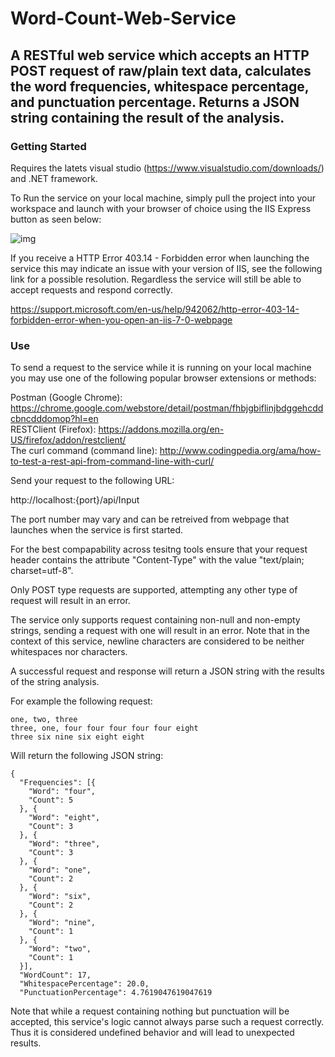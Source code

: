 # Word-Count-Web-Service
## A RESTful web service which accepts an HTTP POST request of raw/plain text data, calculates the word frequencies, whitespace percentage, and punctuation percentage. Returns a JSON string containing the result of the analysis.

### Getting Started
Requires the latets visual studio (https://www.visualstudio.com/downloads/) and .NET framework.

To Run the service on your local machine, simply pull the project into your workspace and launch with your browser of choice using the IIS Express button as seen below:

![img](https://i.imgur.com/i8M8m6R.png)

If you receive a HTTP Error 403.14 - Forbidden error when launching the service this may indicate an issue with your version of IIS, see the following link for a possible resolution. Regardless the service will still be able to accept requests and respond correctly.

https://support.microsoft.com/en-us/help/942062/http-error-403-14-forbidden-error-when-you-open-an-iis-7-0-webpage

### Use
To send a request to the service while it is running on your local machine you may use one of the following popular browser extensions or methods:

Postman (Google Chrome): https://chrome.google.com/webstore/detail/postman/fhbjgbiflinjbdggehcddcbncdddomop?hl=en  
RESTClient (Firefox): https://addons.mozilla.org/en-US/firefox/addon/restclient/  
The curl command (command line): http://www.codingpedia.org/ama/how-to-test-a-rest-api-from-command-line-with-curl/  

Send your request to the following URL:

http://localhost:{port}/api/Input

The port number may vary and can be retreived from webpage that launches when the service is first started.

For the best compapability across tesitng tools ensure that your request header contains the attribute "Content-Type" with the value "text/plain; charset=utf-8".

Only POST type requests are supported, attempting any other type of request will result in an error.

The service only supports request containing non-null and non-empty strings, sending a request with one will result in an error. Note that in the context of this service, newline characters are considered to be neither whitespaces nor characters.

A successful request and response will return a JSON string with the results of the string analysis.

For example the following request:

```
one, two, three
three, one, four four four four four eight
three six nine six eight eight
```

Will return the following JSON string:

```
{
  "Frequencies": [{
    "Word": "four",
    "Count": 5
  }, {
    "Word": "eight",
    "Count": 3
  }, {
    "Word": "three",
    "Count": 3
  }, {
    "Word": "one",
    "Count": 2
  }, {
    "Word": "six",
    "Count": 2
  }, {
    "Word": "nine",
    "Count": 1
  }, {
    "Word": "two",
    "Count": 1
  }],
  "WordCount": 17,
  "WhitespacePercentage": 20.0,
  "PunctuationPercentage": 4.7619047619047619
```

Note that while a request containing nothing but punctuation will be accepted, this service's logic cannot always parse such a request correctly. Thus it is considered undefined behavior and will lead to unexpected results.

